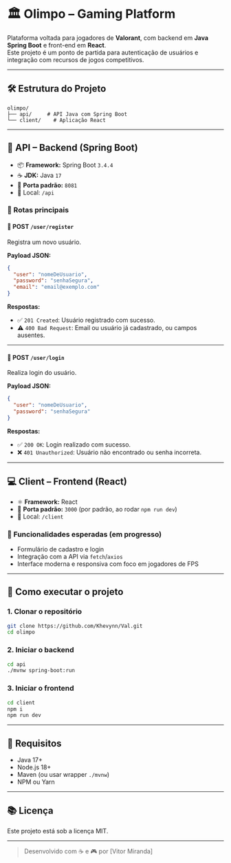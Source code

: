 # 🏛️ Olimpo – Gaming Platform

Plataforma voltada para jogadores de **Valorant**, com backend em **Java Spring Boot** e front-end em **React**.  
Este projeto é um ponto de partida para autenticação de usuários e integração com recursos de jogos competitivos.

---

## 🛠️ Estrutura do Projeto

```
olimpo/
├── api/     # API Java com Spring Boot
└── client/    # Aplicação React
```

---

## 🔧 API – Backend (Spring Boot)

- 📦 **Framework:** Spring Boot `3.4.4`  
- ☕ **JDK:** Java `17`  
- 🚪 **Porta padrão:** `8081`  
- 📁 Local: `/api`

### 📌 Rotas principais

#### 🔹 POST `/user/register`

Registra um novo usuário.

**Payload JSON:**
```json
{
  "user": "nomeDeUsuario",
  "password": "senhaSegura",
  "email": "email@exemplo.com"
}
```

**Respostas:**
- ✅ `201 Created`: Usuário registrado com sucesso.
- ⚠️ `400 Bad Request`: Email ou usuário já cadastrado, ou campos ausentes.

---

#### 🔹 POST `/user/login`

Realiza login do usuário.

**Payload JSON:**
```json
{
  "user": "nomeDeUsuario",
  "password": "senhaSegura"
}
```

**Respostas:**
- ✅ `200 OK`: Login realizado com sucesso.
- ❌ `401 Unauthorized`: Usuário não encontrado ou senha incorreta.

---

## 💻 Client – Frontend (React)

- ⚛️ **Framework:** React  
- 🚪 **Porta padrão:** `3000` (por padrão, ao rodar `npm run dev`)  
- 📁 Local: `/client`

### 📌 Funcionalidades esperadas (em progresso)

- Formulário de cadastro e login
- Integração com a API via `fetch`/`axios`
- Interface moderna e responsiva com foco em jogadores de FPS

---

## 🚀 Como executar o projeto

### 1. Clonar o repositório

```bash
git clone https://github.com/Khevynn/Val.git
cd olimpo
```

### 2. Iniciar o backend

```bash
cd api
./mvnw spring-boot:run
```

### 3. Iniciar o frontend

```bash
cd client
npm i
npm run dev
```

---

## 📌 Requisitos

- Java 17+
- Node.js 18+
- Maven (ou usar wrapper `./mvnw`)
- NPM ou Yarn

---

## 📚 Licença

Este projeto está sob a licença MIT.

---

> Desenvolvido com ☕ e 🎮 por [Vitor Miranda]
